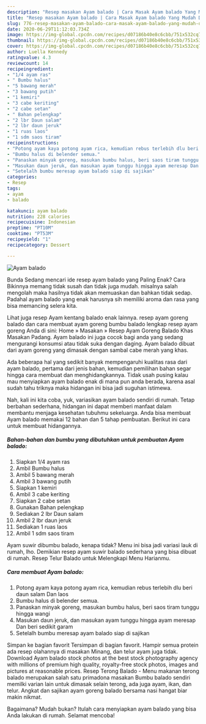 ```yaml
---
description: "Resep masakan Ayam balado | Cara Masak Ayam balado Yang Mudah Dan Praktis"
title: "Resep masakan Ayam balado | Cara Masak Ayam balado Yang Mudah Dan Praktis"
slug: 776-resep-masakan-ayam-balado-cara-masak-ayam-balado-yang-mudah-dan-praktis
date: 2020-06-29T11:12:03.734Z
image: https://img-global.cpcdn.com/recipes/d07186b40e8c6cbb/751x532cq70/ayam-balado-foto-resep-utama.jpg
thumbnail: https://img-global.cpcdn.com/recipes/d07186b40e8c6cbb/751x532cq70/ayam-balado-foto-resep-utama.jpg
cover: https://img-global.cpcdn.com/recipes/d07186b40e8c6cbb/751x532cq70/ayam-balado-foto-resep-utama.jpg
author: Luella Kennedy
ratingvalue: 4.3
reviewcount: 14
recipeingredient:
- "1/4 ayam ras"
- " Bumbu halus"
- "5 bawang merah"
- "3 bawang putih"
- "1 kemiri"
- "3 cabe keriting"
- "2 cabe setan"
- " Bahan pelengkap"
- "2 lbr Daun salam"
- "2 lbr daun jeruk"
- "1 ruas laos"
- "1 sdm saos tiram"
recipeinstructions:
- "Potong ayam kaya potong ayam rica, kemudian rebus terlebih dlu beri daun salam Dan laos"
- "Bumbu halus di belender semua."
- "Panaskan minyak goreng, masukan bumbu halus, beri saos tiram tunggu hingga wangi"
- "Masukan daun jeruk, dan masukan ayam tunggu hingga ayam meresap Dan beri sedikit garam"
- "Setelalh bumbu meresap ayam balado siap di sajikan"
categories:
- Resep
tags:
- ayam
- balado

katakunci: ayam balado 
nutrition: 228 calories
recipecuisine: Indonesian
preptime: "PT10M"
cooktime: "PT53M"
recipeyield: "1"
recipecategory: Dessert

---
```



![Ayam balado](https://img-global.cpcdn.com/recipes/d07186b40e8c6cbb/751x532cq70/ayam-balado-foto-resep-utama.jpg)

Bunda Sedang mencari ide resep ayam balado yang Paling Enak? Cara Bikinnya memang tidak susah dan tidak juga mudah. misalnya salah mengolah maka hasilnya tidak akan memuaskan dan bahkan tidak sedap. Padahal ayam balado yang enak harusnya sih memiliki aroma dan rasa yang bisa memancing selera kita.

Lihat juga resep Ayam kentang balado enak lainnya. resep ayam goreng balado dan cara membuat ayam goreng bumbu balado lengkap resep ayam goreng Anda di sini: Home » Masakan » Resep Ayam Goreng Balado Khas Masakan Padang. Ayam balado ini juga cocok bagi anda yang sedang mengurangi konsumsi atau tidak suka dengan daging. Ayam balado dibuat dari ayam goreng yang dimasak dengan sambal cabe merah yang khas.

Ada beberapa hal yang sedikit banyak mempengaruhi kualitas rasa dari ayam balado, pertama dari jenis bahan, kemudian pemilihan bahan segar hingga cara membuat dan menghidangkannya. Tidak usah pusing kalau mau menyiapkan ayam balado enak di mana pun anda berada, karena asal sudah tahu triknya maka hidangan ini bisa jadi suguhan istimewa.


Nah, kali ini kita coba, yuk, variasikan ayam balado sendiri di rumah. Tetap berbahan sederhana, hidangan ini dapat memberi manfaat dalam membantu menjaga kesehatan tubuhmu sekeluarga. Anda bisa membuat Ayam balado memakai 12 bahan dan 5 tahap pembuatan. Berikut ini cara untuk membuat hidangannya.

<!--inarticleads1-->

##### Bahan-bahan dan bumbu yang dibutuhkan untuk pembuatan Ayam balado:

1. Siapkan 1/4 ayam ras
1. Ambil  Bumbu halus
1. Ambil 5 bawang merah
1. Ambil 3 bawang putih
1. Siapkan 1 kemiri
1. Ambil 3 cabe keriting
1. Siapkan 2 cabe setan
1. Gunakan  Bahan pelengkap
1. Sediakan 2 lbr Daun salam
1. Ambil 2 lbr daun jeruk
1. Sediakan 1 ruas laos
1. Ambil 1 sdm saos tiram


Ayam suwir dibumbu balado, kenapa tidak? Menu ini bisa jadi variasi lauk di rumah, lho. Demikian resep ayam suwir balado sederhana yang bisa dibuat di rumah. Resep Telur Balado untuk Melengkapi Menu Harianmu. 

<!--inarticleads2-->

##### Cara membuat Ayam balado:

1. Potong ayam kaya potong ayam rica, kemudian rebus terlebih dlu beri daun salam Dan laos
1. Bumbu halus di belender semua.
1. Panaskan minyak goreng, masukan bumbu halus, beri saos tiram tunggu hingga wangi
1. Masukan daun jeruk, dan masukan ayam tunggu hingga ayam meresap Dan beri sedikit garam
1. Setelalh bumbu meresap ayam balado siap di sajikan


Simpan ke bagian favorit Tersimpan di bagian favorit. Hampir semua protein ada resep olahannya di masakan Minang, dan telur ayam juga tidak. Download Ayam balado stock photos at the best stock photography agency with millions of premium high quality, royalty-free stock photos, images and pictures at reasonable prices. Resep Terong Balado - Menu makanan terong balado merupakan salah satu primadona masakan Bumbu balado sendiri memilki varian lain untuk dimasak selain terong, ada juga ayam, ikan, dan telur. Angkat dan sajikan ayam goreng balado bersama nasi hangat biar makin nikmat. 

Bagaimana? Mudah bukan? Itulah cara menyiapkan ayam balado yang bisa Anda lakukan di rumah. Selamat mencoba!
